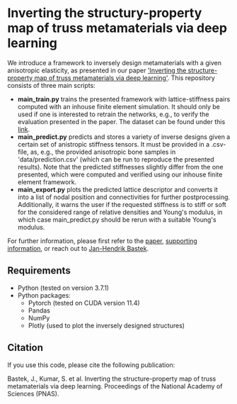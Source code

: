 # Inverting the structury-property map of truss metamaterials via deep learning

We introduce a framework to inversely design metamaterials with a given anisotropic elasticity, as presented in our paper ['Inverting the structure-property map of truss metamaterials via deep learning'](www). 
This repository consists of three main scripts:
- **main_train.py** trains the presented framework with lattice-stiffness pairs computed with an inhouse finite element simulation. It should only be used if one is interested to retrain the networks, e.g., to verify the evaluation presented in the paper. The dataset can be found under this [link](https://polybox.ethz.ch/index.php/s/ixu2uhkChbMXPZH).
- **main_predict.py** predicts and stores a variety of inverse designs given a certain set of anistropic stiffness tensors. It must be provided in a .csv-file, as, e.g., the provided anisotropic bone samples in 'data/prediction.csv' (which can be run to reproduce the presented results). Note that the predicted stiffnesses slightly differ from the one presented, which were computed and verified using our inhouse finite element framework.
- **main_export.py** plots the predicted lattice descriptor and converts it into a list of nodal position and connectivities for further postprocessing. Additionally, it warns the user if the requested stiffness is to stiff or soft for the considered range of relative densities and Young's modulus, in which case main_predict.py should be rerun with a suitable Young's modulus.

For further information, please first refer to the [paper](www), [supporting information](www), or reach out to [Jan-Hendrik Bastek](mailto:jbastek@ethz.ch).

## Requirements

- Python (tested on version  3.7.1)
- Python packages:
  - Pytorch (tested on CUDA version 11.4)
  - Pandas
  - NumPy
  - Plotly (used to plot the inversely designed structures)

## Citation
If you use this code, please cite the following publication:

Bastek, J., Kumar, S. et al. Inverting the structure-property map of truss metamaterials via deep learning. Proceedings of the National Academy of Sciences (PNAS).
